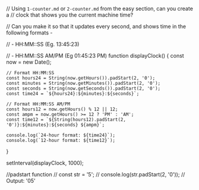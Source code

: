 // Using `1-counter.md` or `2-counter.md` from the easy section, can you create a
// clock that shows you the current machine time?

// Can you make it so that it updates every second, and shows time in the following formats - 

//  - HH:MM::SS (Eg. 13:45:23)

//  - HH:MM::SS AM/PM (Eg 01:45:23 PM)
function displayClock() {
    const now = new Date();

    // Format HH:MM:SS
    const hours24 = String(now.getHours()).padStart(2, '0');
    const minutes = String(now.getMinutes()).padStart(2, '0');
    const seconds = String(now.getSeconds()).padStart(2, '0');
    const time24 = `${hours24}:${minutes}:${seconds}`;

    // Format HH:MM:SS AM/PM
    const hours12 = now.getHours() % 12 || 12;
    const ampm = now.getHours() >= 12 ? 'PM' : 'AM';
    const time12 = `${String(hours12).padStart(2, '0')}:${minutes}:${seconds} ${ampm}`;

    console.log(`24-hour format: ${time24}`);
    console.log(`12-hour format: ${time12}`);
}

setInterval(displayClock, 1000);

//padstart function
// const str = '5';
// console.log(str.padStart(2, '0')); // Output: '05'